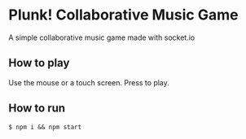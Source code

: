
# Plunk! Collaborative Music Game

A simple collaborative music game made with socket.io

## How to play
Use the mouse or a touch screen. Press to play.

## How to run

```
$ npm i && npm start
```
